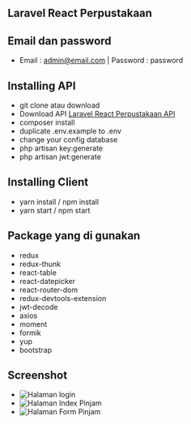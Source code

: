 ## Laravel React Perpustakaan

## Email dan password
- Email : admin@email.com | Password : password

## Installing API
- git clone atau download 
- Download API [Laravel React Perpustakaan API](https://github.com/mahmudinm/laravel-react-perpustakaan-api)
- composer install 
- duplicate .env.example to .env
- change your config database
- php artisan key:generate
- php artisan jwt:generate

## Installing Client
- yarn install / npm install
- yarn start / npm start

## Package yang di gunakan
- redux
- redux-thunk
- react-table
- react-datepicker
- react-router-dom
- redux-devtools-extension
- jwt-decode
- axios
- moment
- formik
- yup
- bootstrap

## Screenshot
- ![Halaman login](https://github.com/mahmudinm/laravel-react-perpustakaan-client/raw/master/screenshot/halaman_login.png)
- ![Halaman Index Pinjam](https://github.com/mahmudinm/laravel-react-perpustakaan-client/raw/master/screenshot/halaman_index_pinjam.png)
- ![Halaman Form Pinjam](https://github.com/mahmudinm/laravel-react-perpustakaan-client/raw/master/screenshot/halaman_create_pinjam.png)